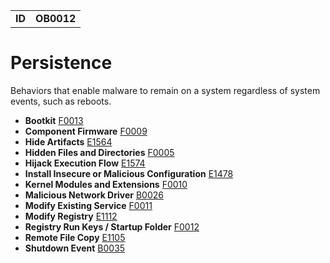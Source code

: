 |||
|---|---|
|**ID**|**OB0012**|


# Persistence #
Behaviors that enable malware to remain on a system regardless of system events, such as reboots.

* **Bootkit** [F0013](../defense-evasion/bootkit.md)
* **Component Firmware** [F0009](../persistence/component-firmware.md)
* **Hide Artifacts** [E1564](../defense-evasion/hide-artifacts.md)
* **Hidden Files and Directories** [F0005](../defense-evasion/hidden-files-and-directories.md)
* **Hijack Execution Flow** [E1574](../defense-evasion/hijack-execution-flow.md)
* **Install Insecure or Malicious Configuration** [E1478](../defense-evasion/install-insecure-or-malicious-configuration.md)
* **Kernel Modules and Extensions** [F0010](../persistence/kernel-modules-and-extensions.md)
* **Malicious Network Driver** [B0026](../persistence/malicious-network-driver.md)
* **Modify Existing Service** [F0011](../persistence/modify-existing-service.md)
* **Modify Registry** [E1112](../defense-evasion/modify-registry.md)
* **Registry Run Keys / Startup Folder** [F0012](../persistence/registry-run-keys-startup-folder.md)
* **Remote File Copy** [E1105](../command-and-control/ingress-tool-transfer.md)
* **Shutdown Event** [B0035](../persistence/shutdown-event.md)
